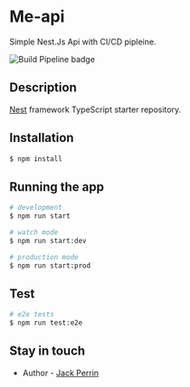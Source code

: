 # Me-api

Simple Nest.Js Api with CI/CD pipleine.

![Build Pipeline badge](https://github.com/perrinjack/me-api/actions/workflows/github-actions.yml/badge.svg)

## Description

[Nest](https://github.com/nestjs/nest) framework TypeScript starter repository.

## Installation

```bash
$ npm install
```

## Running the app

```bash
# development
$ npm run start

# watch mode
$ npm run start:dev

# production mode
$ npm run start:prod
```

## Test

```bash
# e2e tests
$ npm run test:e2e
```

## Stay in touch

- Author - [Jack Perrin](https://www.linkedin.com/in/perrinjack/)
